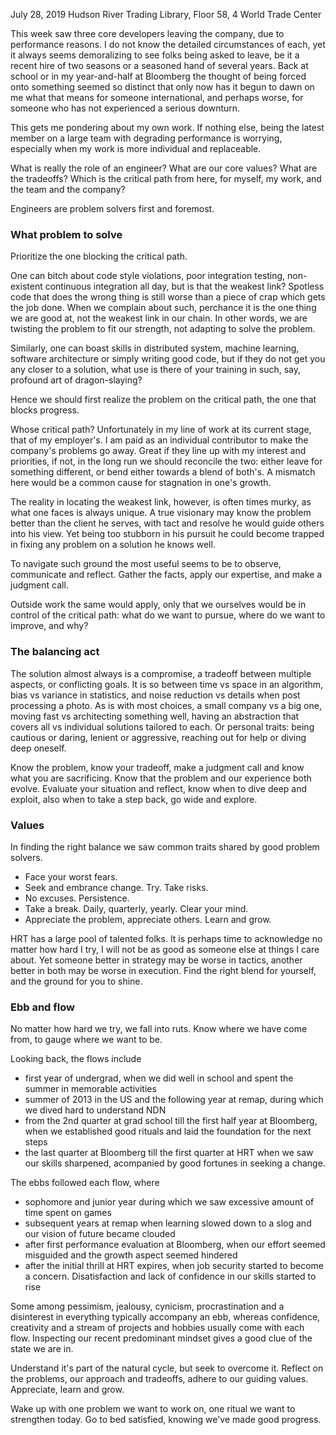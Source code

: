 July 28, 2019
Hudson River Trading Library, Floor 58, 4 World Trade Center


This week saw three core developers leaving the company, due to performance reasons.
I do not know the detailed circumstances of each, yet it always seems demoralizing to see folks being asked to leave, be it a recent hire of two seasons or a seasoned hand of several years.
Back at school or in my year-and-half at Bloomberg the thought of being forced onto something seemed so distinct that only now has it begun to dawn on me what that means for someone international, and perhaps worse, for someone who has not experienced a serious downturn.

This gets me pondering about my own work. If nothing else, being the latest member on a large team with degrading performance is worrying, especially when my work is more individual and replaceable.

What is really the role of an engineer? What are our core values?
What are the tradeoffs?
Which is the critical path from here, for myself, my work, and the team and the company?

Engineers are problem solvers first and foremost.

### What problem to solve

Prioritize the one blocking the critical path.

One can bitch about code style violations, poor integration testing, non-existent continuous integration all day, but is that the weakest link?
Spotless code that does the wrong thing is still worse than a piece of crap which gets the job done.
When we complain about such, perchance it is the one thing we are good at, not the weakest link in our chain.
In other words, we are twisting the problem to fit our strength, not adapting to solve the problem.

Similarly, one can boast skills in distributed system, machine learning, software architecture or simply writing good code, but if they do not get you any closer to a solution, what use is there of your training in such, say, profound art of dragon-slaying?

Hence we should first realize the problem on the critical path, the one that blocks progress.

Whose critical path? Unfortunately in my line of work at its current stage, that of my employer's.
I am paid as an individual contributor to make the company's problems go away.
Great if they line up with my interest and priorities, if not, in the long run we should reconcile the two: either leave for something different, or bend either towards a blend of both's.
A mismatch here would be a common cause for stagnation in one's growth.

The reality in locating the weakest link, however, is often times murky, as what one faces is always unique.
A true visionary may know the problem better than the client he serves, with tact and resolve he would guide others into his view.
Yet being too stubborn in his pursuit he could become trapped in fixing any problem on a solution he knows well.

To navigate such ground the most useful seems to be to observe, communicate and reflect. Gather the facts, apply our expertise, and make a judgment call.

Outside work the same would apply, only that we ourselves would be in control of the critical path: what do we want to pursue, where do we want to improve, and why?

### The balancing act

The solution almost always is a compromise, a tradeoff between multiple aspects, or conflicting goals.
It is so between time vs space in an algorithm, bias vs variance in statistics, and noise reduction vs details when post processing a photo.
As is with most choices, a small company vs a big one, moving fast vs architecting something well, having an abstraction that covers all vs individual solutions tailored to each.
Or personal traits: being cautious or daring, lenient or aggressive, reaching out for help or diving deep oneself.

Know the problem, know your tradeoff, make a judgment call and know what you are sacrificing.
Know that the problem and our experience both evolve.
Evaluate your situation and reflect, know when to dive deep and exploit, also when to take a step back, go wide and explore.

### Values

In finding the right balance we saw common traits shared by good problem solvers.

* Face your worst fears.
* Seek and embrance change. Try. Take risks.
* No excuses. Persistence.
* Take a break. Daily, quarterly, yearly. Clear your mind.
* Appreciate the problem, appreciate others. Learn and grow.

HRT has a large pool of talented folks.
It is perhaps time to acknowledge no matter how hard I try, I will not be as good as someone else at things I care about.
Yet someone better in strategy may be worse in tactics, another better in both may be worse in execution.
Find the right blend for yourself, and the ground for you to shine.

### Ebb and flow

No matter how hard we try, we fall into ruts.
Know where we have come from, to gauge where we want to be.

Looking back, the flows include
* first year of undergrad, when we did well in school and spent the summer in memorable activities
* summer of 2013 in the US and the following year at remap, during which we dived hard to understand NDN
* from the 2nd quarter at grad school till the first half year at Bloomberg, when we established good rituals and laid the foundation for the next steps
* the last quarter at Bloomberg till the first quarter at HRT when we saw our skills sharpened, acompanied by good fortunes in seeking a change.

The ebbs followed each flow, where
* sophomore and junior year during which we saw excessive amount of time spent on games
* subsequent years at remap when learning slowed down to a slog and our vision of future became clouded
* after first performance evaluation at Bloomberg, when our effort seemed misguided and the growth aspect seemed hindered
* after the initial thrill at HRT expires, when job security started to become a concern. Disatisfaction and lack of confidence in our skills started to rise

Some among pessimism, jealousy, cynicism, procrastination and a disinterest in everything typically accompany an ebb, whereas confidence, creativity and a stream of projects and hobbies usually come with each flow.
Inspecting our recent predominant mindset gives a good clue of the state we are in.

Understand it's part of the natural cycle, but seek to overcome it.
Reflect on the problems, our approach and tradeoffs, adhere to our guiding values. Appreciate, learn and grow.

Wake up with one problem we want to work on, one ritual we want to strengthen today. Go to bed satisfied, knowing we've made good progress.
